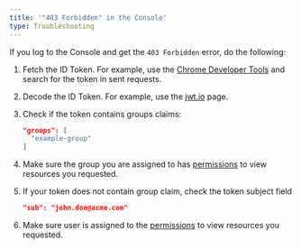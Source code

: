 ```yaml
---
title: '"403 Forbidden" in the Console'
type: Troubleshooting
---
```


If you log to the Console and get the `403 Forbidden` error, do the following:

  1. Fetch the ID Token. For example, use the [Chrome Developer Tools](https://developers.google.com/web/tools/chrome-devtools) and search for the token in sent requests.
  2. Decode the ID Token. For example, use the [jwt.io](https://jwt.io/) page.
  3. Check if the token contains groups claims:
  
      ```json
      "groups": [
        "example-group"
      ]
      ```
     
  4. Make sure the group you are assigned to has [permissions](#details-roles-in-kyma) to view resources you requested.
  5. If your token does not contain group claim, check the token subject field

      ```json
      "sub": "john.doe@acme.com"
      ```
  6. Make sure user is assigned to the [permissions](#details-roles-in-kyma) to view resources you requested.